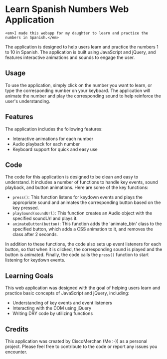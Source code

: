 # Learn Spanish Numbers Web Application

    <em>I made this webapp for my daughter to learn and practice the numbers in Spanish.</em>

The application is designed to help users learn and practice the numbers 1 to 10 in Spanish. The application is built using JavaScript and jQuery, and features interactive animations and sounds to engage the user.

## Usage

To use the application, simply click on the number you want to learn, or type the corresponding number on your keyboard. The application will animate the number and play the corresponding sound to help reinforce the user's understanding.

## Features

The application includes the following features:

- Interactive animations for each number
- Audio playback for each number
- Keyboard support for quick and easy use

## Code

The code for this application is designed to be clean and easy to understand. It includes a number of functions to handle key events, sound playback, and button animations. Here are some of the key functions:

- `press()`: This function listens for keydown events and plays the appropriate sound and animates the corresponding button based on the key pressed.
- `playSound(soundUrl)`: This function creates an Audio object with the specified soundUrl and plays it.
- `animateButton(button)`: This function adds the 'animate_btn' class to the specified button, which adds a CSS animation to it, and removes the class after 2 seconds.

In addition to these functions, the code also sets up event listeners for each button, so that when it is clicked, the corresponding sound is played and the button is animated. Finally, the code calls the `press()` function to start listening for keydown events.

## Learning Goals

This web application was designed with the goal of helping users learn and practice basic concepts of JavaScript and jQuery, including:

- Understanding of key events and event listeners
- Interacting with the DOM using jQuery
- Writing DRY code by utilizing functions

## Credits

This application was created by CiscoMerchan (Me :-)) as a personal project. Please feel free to contribute to the code or report any issues you encounter.
